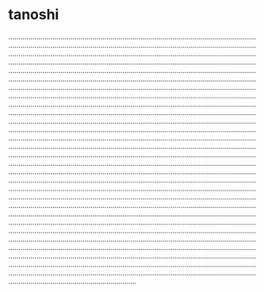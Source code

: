 # tanoshi
............................................................................................................................................................................................................................................................................................................................................................................................................................................................................................................................................................................................................................................................................................................................................................................................................................................................................................................................................................................................................................................................................................................................................................................................................................................................................................................................................................................................................................................................................................................................................................................................................................................................................................................................................................................................................................................................................................................................................................................................................................................................................................................................................................................................................................................................................................................................................................................................................................................................................................................................................................................................................................................................................................................................................................................................................................................................................................................................................................................................................................................................................................................................................................................................................................................................................................................................................................................................................................................................................................................................................................................................................................................................................................................................................................................................................